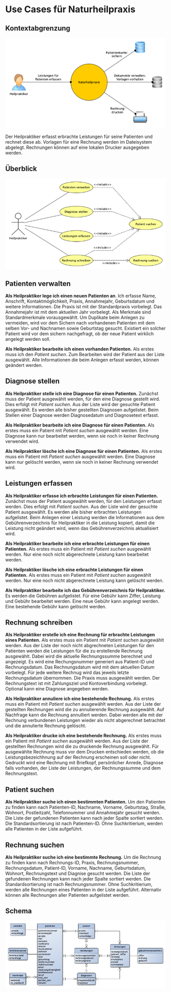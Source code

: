 # Use Cases für Naturheilpraxis

## Kontextabgrenzung

![Kontextdiagramm](Kontextdiagramm.png)

Der Heilpraktiker erfasst erbrachte Leistungen für seine Patienten und rechnet
diese ab. Vorlagen für eine Rechnung werden im Dateisystem abgelegt. Rechnungen
können auf eine lokalen Drucker ausgegeben werden.

## Überblick

![Überblick](Use-Cases.png)

## Patienten verwalten

__Als Heilpraktiker lege ich einen neuen Patienten an__. Ich erfasse Name,
Anschrift, Kontaktmöglichkeit, Praxis, Annahmejahr, Geburtsdatum und weitere
Informationen. Die Praxis ist mit der Standardpraxis vorbelegt. Das Annahmejahr
ist mit dem aktuellen Jahr vorbelegt. Als Merkmale sind Standardmerkmale
vorausgewählt. Um Duplikate beim Anlegen zu vermeiden, wird vor dem Sichern nach
vorhandenen Patienten mit dem selben Vor- und Nachnamen sowie Geburtstag
gesucht. Existiert ein solcher Patient wird vor dem sichern nachgefragt, ob der
neue Patient wirklich angelegt werden soll.

__Als Heilpraktiker bearbeite ich einen vorhanden Patienten.__ Als erstes muss
ich den _Patient suchen_. Zum Bearbeiten wird der Patient aus der Liste
ausgewählt. Alle Informationen die beim Anlegen erfasst werden, können geändert
werden.

## Diagnose stellen

__Als Heilpraktiker stelle ich eine Diagnose für einen Patienten.__ Zunächst
muss der Patient ausgewählt werden, für den eine Diagnose gestellt wird. Dies
erfolgt mit _Patient suchen_. Aus der Liste wird der gesuchte Patient
ausgewählt. Es werden alle bisher gestellten Diagnosen aufgelistet. Beim Stellen
einer Diagnose werden Diagnosedatum und Diagnosetext erfasst.

__Als Heilpraktiker bearbeite ich eine Diagnose für einen Patienten.__  Als
erstes muss ein Patient mit _Patient suchen_ ausgewählt werden. Eine Diagnose
kann nur bearbeitet werden, wenn sie noch in keiner Rechnung verwendet wird.

__Als Heilpraktiker lösche ich eine Diagnose für einen Patienten.__ Als erstes
muss ein Patient mit _Patient suchen_ ausgewählt werden. Eine Diagnose kann nur
gelöscht werden, wenn sie noch in keiner Rechnung verwendet wird.

## Leistungen erfassen

__Als Heilpraktiker erfasse ich erbrachte Leistungen für einen Patienten.__
Zunächst muss der Patient ausgewählt werden, für den Leistungen erfasst werden.
Dies erfolgt mit _Patient suchen_. Aus der Liste wird der gesuchte Patient
ausgewählt. Es werden alle bisher erbrachten Leistungen aufgelistet. Beim
Anlegen einer Leistung werden die Informationen aus dem Gebührenverzeichnis für
Heilpraktiker in die Leistung kopiert, damit die Leistung nicht geändert wird,
wenn das Gebührenverzeichnis aktualisiert wird.

__Als Heilpraktiker bearbeite ich eine erbrachte Leistungen für einen
Patienten.__ Als erstes muss ein Patient mit _Patient suchen_ ausgewählt werden. Nur eine noch nicht abgerechnete Leistung kann bearbeitet werden.

__Als Heilpraktiker lösche ich eine erbrachte Leistungen für einen Patienten.__
Als erstes muss ein Patient mit _Patient suchen_ ausgewählt werden. Nur eine
noch nicht abgerechnete Leistung kann gelöscht werden.

__Als Heilpraktiker bearbeite ich das Gebührenverzeichnis für Heilpraktiker.__
Es werden die Gebühren aufgelistet. Für eine Gebühr kann Ziffer, Leistung und Gebühr bearbeitet werden. Eine neue Gebühr kann angelegt werden. Eine
bestehende Gebühr kann gelöscht werden.

## Rechnung schreiben

__Als Heilpraktiker erstelle ich eine Rechnung für erbrachte Leistungen eines
Patienten.__ Als erstes muss ein Patient mit _Patient suchen_ ausgewählt werden.
Aus der Liste der noch nicht abgrechneten Leistungen für den Patienten werden
die Leistungen für die zu erstellende Rechnung ausgewählt. Dabei wird die
aktuelle Rechnungssumme berechnet und angezeigt. Es wird eine Rechungsnummer
generiert aus Patient-ID und Rechnungsdatum. Das Rechnungsdatum wird mit dem
aktuellen Datum vorbelegt. Für jede weitere Rechnug wird das jeweils letzte
Rechnungsdatum übernommen. Die Praxis muss ausgewählt werden. Der Rechnungstext
ist mit Zahlungsziel und Kontoverbindung vorbelegt. Optional kann eine Diagnose
angegeben werden.

__Als Heilpraktiker annuliere ich eine bestehende Rechnung.__ Als erstes muss
ein Patient mit _Patient suchen_ ausgewählt werden. Aus der Liste der gestellten
Rechnungen wird die zu annulierende Rechnung ausgewählt. Auf Nachfrage kann die
Rechnung annulliert werden. Dabei werden alle mit der Rechnung verbundenen
Leistungen wieder als nicht abgerechnet betrachtet und die annulierte Rechnung
gelöscht.

__Als Heilpraktiker drucke ich eine bestehende Rechnung.__ Als erstes muss ein
Patient mit _Patient suchen_ ausgewählt werden. Aus der Liste der gestellten
Rechnungen wird die zu druckende Rechnung ausgewählt. Für ausgewählte Rechnung
muss vor dem Drucken entschieden werden, ob die Leistungsbezeichhnung auf der
Rechnung erscheinen soll oder nicht. Gedruckt wird eine Rechnung mit Briefkopf,
persönlicher Anrede, Diagnose falls vorhanden, der Liste der Leistungen, der
Rechnungssumme und dem Rechnungstext.

## Patient suchen

__Als Heilpraktiker suche ich einen bestimmten Patienten.__ Um den Patienten zu
finden kann nach Patienten-ID, Nachname, Vorname, Geburtstag, Straße, Wohnort,
Postleitzahl, Telefonnummer und Annahmejahr gesucht werden. Die Liste der
gefundenen Patienten kann nach jeder Spalte sortiert werden. Die
Standardsortierung ist nach Patienten-ID. Ohne Suchkritierium, werden alle
Patienten in der Liste aufgeführt.

## Rechnung suchen

__Als Heilpraktiker suche ich eine bestimmte Rechnung.__ Um die Rechnung zu
finden kann nach Rechnungs-ID, Praxis, Rechnungsnummer, Rechnungsdatum,
Patient-ID, Vorname, Nachname, Geburtsdatum, Wohnort, Rechnungstext und
Diagnise gesucht werden. Die Liste der gefundenen Rechnungen kann nach jeder
Spalte sortiert werden. Die Standardsortierung ist nach Rechnungsnummer. Ohne
Suchkritierium, werden alle Rechnungen eines Patienten in der Liste aufgeführt.
Alternativ können alle Rechnungen aller Patienten aufgelistet werden.

## Schema

![Schema](Schema.png)
